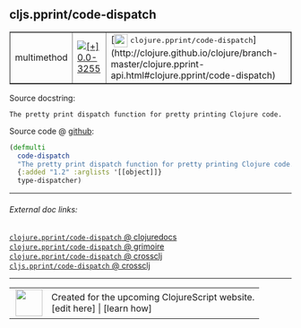 ## cljs.pprint/code-dispatch



 <table border="1">
<tr>
<td>multimethod</td>
<td><a href="https://github.com/cljsinfo/cljs-api-docs/tree/0.0-3255"><img valign="middle" alt="[+] 0.0-3255" title="Added in 0.0-3255" src="https://img.shields.io/badge/+-0.0--3255-lightgrey.svg"></a> </td>
<td>
[<img height="24px" valign="middle" src="http://i.imgur.com/1GjPKvB.png"> <samp>clojure.pprint/code-dispatch</samp>](http://clojure.github.io/clojure/branch-master/clojure.pprint-api.html#clojure.pprint/code-dispatch)
</td>
</tr>
</table>







Source docstring:

```
The pretty print dispatch function for pretty printing Clojure code.
```


Source code @ [github](https://github.com/clojure/clojurescript/blob/r1.7.10/src/main/cljs/cljs/pprint.cljs#L3196-L3200):

```clj
(defmulti
  code-dispatch
  "The pretty print dispatch function for pretty printing Clojure code."
  {:added "1.2" :arglists '[[object]]}
  type-dispatcher)
```

<!--
Repo - tag - source tree - lines:

 <pre>
clojurescript @ r1.7.10
└── src
    └── main
        └── cljs
            └── cljs
                └── <ins>[pprint.cljs:3196-3200](https://github.com/clojure/clojurescript/blob/r1.7.10/src/main/cljs/cljs/pprint.cljs#L3196-L3200)</ins>
</pre>

-->

---



###### External doc links:

[`clojure.pprint/code-dispatch` @ clojuredocs](http://clojuredocs.org/clojure.pprint/code-dispatch)<br>
[`clojure.pprint/code-dispatch` @ grimoire](http://conj.io/store/v1/org.clojure/clojure/1.7.0-beta3/clj/clojure.pprint/code-dispatch/)<br>
[`clojure.pprint/code-dispatch` @ crossclj](http://crossclj.info/fun/clojure.pprint/code-dispatch.html)<br>
[`cljs.pprint/code-dispatch` @ crossclj](http://crossclj.info/fun/cljs.pprint.cljs/code-dispatch.html)<br>

---

 <table>
<tr><td>
<img valign="middle" align="right" width="48px" src="http://i.imgur.com/Hi20huC.png">
</td><td>
Created for the upcoming ClojureScript website.<br>
[edit here] | [learn how]
</td></tr></table>

[edit here]:https://github.com/cljsinfo/cljs-api-docs/blob/master/cljsdoc/cljs.pprint/code-dispatch.cljsdoc
[learn how]:https://github.com/cljsinfo/cljs-api-docs/wiki/cljsdoc-files

<!--

This information was too distracting to show to readers, but I'll leave it
commented here since it is helpful to:

- pretty-print the data used to generate this document
- and show how to retrieve that data



The API data for this symbol:

```clj
{:ns "cljs.pprint",
 :name "code-dispatch",
 :history [["+" "0.0-3255"]],
 :type "multimethod",
 :full-name-encode "cljs.pprint/code-dispatch",
 :source {:code "(defmulti\n  code-dispatch\n  \"The pretty print dispatch function for pretty printing Clojure code.\"\n  {:added \"1.2\" :arglists '[[object]]}\n  type-dispatcher)",
          :title "Source code",
          :repo "clojurescript",
          :tag "r1.7.10",
          :filename "src/main/cljs/cljs/pprint.cljs",
          :lines [3196 3200]},
 :full-name "cljs.pprint/code-dispatch",
 :clj-symbol "clojure.pprint/code-dispatch",
 :docstring "The pretty print dispatch function for pretty printing Clojure code."}

```

Retrieve the API data for this symbol:

```clj
;; from Clojure REPL
(require '[clojure.edn :as edn])
(-> (slurp "https://raw.githubusercontent.com/cljsinfo/cljs-api-docs/catalog/cljs-api.edn")
    (edn/read-string)
    (get-in [:symbols "cljs.pprint/code-dispatch"]))
```

-->
